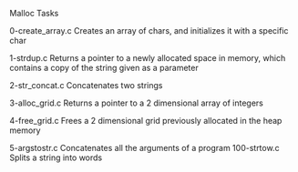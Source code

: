 Malloc Tasks

0-create_array.c
Creates an array of chars, and initializes it with a specific char

1-strdup.c
Returns a pointer to a newly allocated space in memory, which contains a copy of the string given as a parameter

2-str_concat.c 
Concatenates two strings

3-alloc_grid.c
Returns a pointer to a 2 dimensional array of integers

4-free_grid.c 
Frees a 2 dimensional grid previously allocated in the heap memory

5-argstostr.c
Concatenates all the arguments of a program 100-strtow.c Splits a string into words
